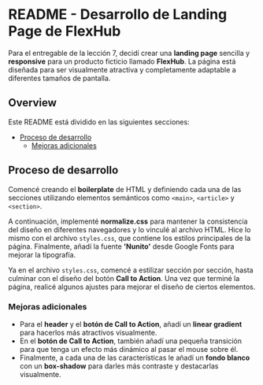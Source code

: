# README - Desarrollo de Landing Page de FlexHub

Para el entregable de la lección 7, decidí crear una **landing page** sencilla y **responsive** para un producto ficticio llamado **FlexHub**. La página está diseñada para ser visualmente atractiva y completamente adaptable a diferentes tamaños de pantalla.

## Overview

Este README está dividido en las siguientes secciones:

- [Proceso de desarrollo](#proceso-de-desarrollo)
  - [Mejoras adicionales](#mejoras-adicionales)

## Proceso de desarrollo

Comencé creando el **boilerplate** de HTML y definiendo cada una de las secciones utilizando elementos semánticos como `<main>`, `<article>` y `<section>`. 

A continuación, implementé **normalize.css** para mantener la consistencia del diseño en diferentes navegadores y lo vinculé al archivo HTML. Hice lo mismo con el archivo `styles.css`, que contiene los estilos principales de la página. Finalmente, añadí la fuente **'Nunito'** desde Google Fonts para mejorar la tipografía.

Ya en el archivo `styles.css`, comencé a estilizar sección por sección, hasta culminar con el diseño del botón **Call to Action**. Una vez que terminé la página, realicé algunos ajustes para mejorar el diseño de ciertos elementos.

### Mejoras adicionales

- Para el **header** y el **botón de Call to Action**, añadí un **linear gradient** para hacerlos más atractivos visualmente.
- En el **botón de Call to Action**, también añadí una pequeña transición para que tenga un efecto más dinámico al pasar el mouse sobre él.
- Finalmente, a cada una de las características le añadí un **fondo blanco** con un **box-shadow** para darles más contraste y destacarlas visualmente.